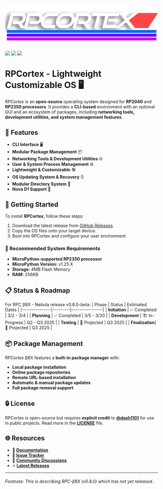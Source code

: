    <a href="https://github.com/dash1101/RPCortex">
     <p align="center">
       <img src="Assets/RPCortex/RPCortex.png" alt="RPCortex Logo">
     </p>
   </a>

   <a href="https://github.com/dash1101/RPCortex"><img src="https://img.shields.io/github/v/release/dash1101/RPCortex?include_prereleases&label=Latest%20Release"></a>
   <a href="https://github.com/dash1101/RPCortex/issues"><img src="https://img.shields.io/github/issues/dash1101/RPCortex"></a>
   <a href="https://github.com/dash1101/RPCortex/blob/main/LICENSE"><img src="https://img.shields.io/badge/license-MIT-orange"></a>

# RPCortex - Lightweight Customizable OS 🖥️

RPCortex is an **open-source** operating system designed for **RP2040** and **RP2350 processors**. It provides a **CLI-based** environment with an optional GUI and an ecosystem of packages, including **networking tools, development utilities, and system management features**.

## 🌟 Features
- **CLI Interface** 🖥️
- **Modular Package Management** 📦
- **Networking Tools & Development Utilities** 🌐
- **User & System Process Management** ⚙️
- **Lightweight & Customizable** 🛠️
- **OS Updating System & Recovery** 🔃
- **Modular Directory System** 📂
- **Nova D1 Support** 🛜

## 🚀 Getting Started
To install **RPCortex**, follow these steps:
1. Download the latest release from [GitHub Releases](https://github.com/dash1101/RPCortex/releases).
2. Copy the OS files onto your target device.
3. Boot into RPCortex and configure your user environment.

### 🔧 Recommended System Requirements
- **MicroPython-supported RP2350 processor**
- **MicroPython Version:** v1.25.X
- **Storage:** 4MB Flash Memory
- **RAM:** 256KB

## 📋 Status & Roadmap
For RPC β8X - Nebula release v0.8.0-beta:
| Phase          | Status  | Estimated Dates |
|---------------|---------|----------------|
| **Initiation**   | ✅ Completed  | 3/2 - 3/4 |
| **Planning**    | ✅ Completed  | 3/5 - 3/20 |
| **Development** | 🏗️ In-Progress  | Q2 - Q3 2025 |
| **Testing**     | 🧪 Projected  | Q3 2025 |
| **Finalization**| 🚀 Projected  | Q3 2025 |

## 📦 Package Management
RPCortex β8X features a **built-in package manager** with:
- **Local package installation**
- **Online package repositories**
- **Remote URL-based installation**
- **Automatic & manual package updates**
- **Full package removal support**

## 🔒 License
RPCortex is open-source but requires **explicit credit** to **[@dash1101](https://github.com/dash1101)** for use in public projects. Read more in the **[LICENSE](https://github.com/dash1101/RPCortex/blob/main/LICENSE)** file.

## 🌐 Resources
- 📖 **[Documentation](https://github.com/dash1101/RPCortex/wiki)**
- 🐛 **[Issue Tracker](https://github.com/dash1101/RPCortex/issues)**
- 💬 **[Community Discussions](https://github.com/dash1101/RPCortex/discussions)**
- 🔥 **[Latest Releases](https://github.com/dash1101/RPCortex/releases)**

---

###### Footnote: This is describing RPC-β8X (v0.8.0) which has not yet released.

